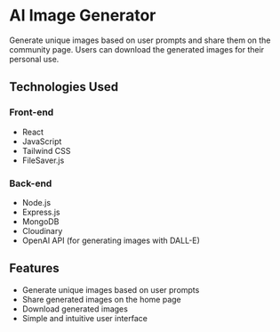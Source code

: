 # AI Image Generator

Generate unique images based on user prompts and share them on the community page. Users can download the generated images for their personal use.

## Technologies Used

### Front-end
- React
- JavaScript
- Tailwind CSS
- FileSaver.js

### Back-end
- Node.js
- Express.js
- MongoDB
- Cloudinary 
- OpenAI API (for generating images with DALL-E)

## Features 

- Generate unique images based on user prompts
- Share generated images on the home page
- Download generated images
- Simple and intuitive user interface

